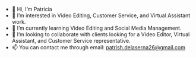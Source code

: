 - 👋 Hi, I’m Patricia
- 👀 I’m interested in Video Editing, Customer Service, and Virtual Assistant work.
- 🌱 I’m currently learning Video Editing and Social Media Management.
- 💞️ I’m looking to collaborate with clients looking for a Video Editor, Virtual Assistant, and Customer Service representative.
- 📫 You can contact me through email: patrish.delaserna26@gmail.com
